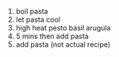 1. boil pasta
2. let pasta cool
3. high heat pesto basil arugula
4. 5 mins then add pasta
5. add pasta
(not actual recipe)